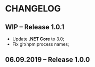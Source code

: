 # CHANGELOG

## WIP – Release 1.0.1

- Update **.NET Core** to 3.0;
- Fix git/npm process names;

## 06.09.2019 – Release 1.0.0